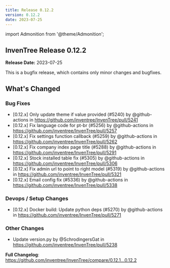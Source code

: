 ```yaml
---
title: Release 0.12.2
version: 0.12.2
date: 2023-07-25
---
```


import Admonition from '@theme/Admonition';

## InvenTree Release 0.12.2

**Release Date:** 2023-07-25

<Admonition type='info' title='Bugfix'>
This is a bugfix release, which contains only minor changes and bugfixes.
</Admonition>
<!-- Release notes generated using configuration in .github/release.yml at 0.12.x -->

## What's Changed
### Bug Fixes
* [0.12.x] Only update theme if value provided (#5240) by @github-actions in https://github.com/inventree/InvenTree/pull/5241
* [0.12.x] Fix language code for pt-br (#5256) by @github-actions in https://github.com/inventree/InvenTree/pull/5257
* [0.12.x] Fix settings function callback (#5259) by @github-actions in https://github.com/inventree/InvenTree/pull/5262
* [0.12.x] Fix company index page title (#5288) by @github-actions in https://github.com/inventree/InvenTree/pull/5291
* [0.12.x] Stock installed table fix (#5305) by @github-actions in https://github.com/inventree/InvenTree/pull/5306
* [0.12.x] Fix admin url to point to right model (#5319) by @github-actions in https://github.com/inventree/InvenTree/pull/5321
* [0.12.x] Email config fix (#5336) by @github-actions in https://github.com/inventree/InvenTree/pull/5338
### Devops / Setup Changes
* [0.12.x] Docker build: Update python deps (#5270) by @github-actions in https://github.com/inventree/InvenTree/pull/5271
### Other Changes
* Update version.py by @SchrodingersGat in https://github.com/inventree/InvenTree/pull/5238


**Full Changelog**: https://github.com/inventree/InvenTree/compare/0.12.1...0.12.2
